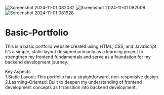 ![Screenshot 2024-11-01 082032](https://github.com/user-attachments/assets/40c4cce7-904b-4c3a-b587-f81900a40e04)
![Screenshot 2024-11-01 082008](https://github.com/user-attachments/assets/85806e78-fcd6-4e48-9d56-184d6cb3a5c7)
![Screenshot 2024-11-01 081928](https://github.com/user-attachments/assets/aef6a860-3318-46c4-9bdf-1f0ccc9bad72)
# Basic-Portfolio
This is a basic portfolio website created using HTML, CSS, and JavaScript. It’s a simple, static layout designed primarily as a learning project to strengthen my frontend fundamentals and serve as a foundation for my backend development journey.<br>

Key Aspects<br>
1.Static Layout: This portfolio has a straightforward, non-responsive design.<br>
2.Learning-Oriented: Built to deepen my understanding of frontend development concepts as I transition into backend development.<br>
